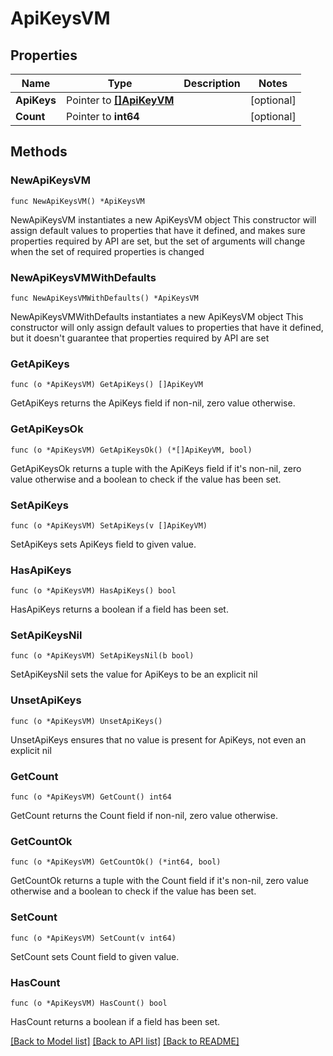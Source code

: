 # ApiKeysVM

## Properties

Name | Type | Description | Notes
------------ | ------------- | ------------- | -------------
**ApiKeys** | Pointer to [**[]ApiKeyVM**](ApiKeyVM.md) |  | [optional] 
**Count** | Pointer to **int64** |  | [optional] 

## Methods

### NewApiKeysVM

`func NewApiKeysVM() *ApiKeysVM`

NewApiKeysVM instantiates a new ApiKeysVM object
This constructor will assign default values to properties that have it defined,
and makes sure properties required by API are set, but the set of arguments
will change when the set of required properties is changed

### NewApiKeysVMWithDefaults

`func NewApiKeysVMWithDefaults() *ApiKeysVM`

NewApiKeysVMWithDefaults instantiates a new ApiKeysVM object
This constructor will only assign default values to properties that have it defined,
but it doesn't guarantee that properties required by API are set

### GetApiKeys

`func (o *ApiKeysVM) GetApiKeys() []ApiKeyVM`

GetApiKeys returns the ApiKeys field if non-nil, zero value otherwise.

### GetApiKeysOk

`func (o *ApiKeysVM) GetApiKeysOk() (*[]ApiKeyVM, bool)`

GetApiKeysOk returns a tuple with the ApiKeys field if it's non-nil, zero value otherwise
and a boolean to check if the value has been set.

### SetApiKeys

`func (o *ApiKeysVM) SetApiKeys(v []ApiKeyVM)`

SetApiKeys sets ApiKeys field to given value.

### HasApiKeys

`func (o *ApiKeysVM) HasApiKeys() bool`

HasApiKeys returns a boolean if a field has been set.

### SetApiKeysNil

`func (o *ApiKeysVM) SetApiKeysNil(b bool)`

 SetApiKeysNil sets the value for ApiKeys to be an explicit nil

### UnsetApiKeys
`func (o *ApiKeysVM) UnsetApiKeys()`

UnsetApiKeys ensures that no value is present for ApiKeys, not even an explicit nil
### GetCount

`func (o *ApiKeysVM) GetCount() int64`

GetCount returns the Count field if non-nil, zero value otherwise.

### GetCountOk

`func (o *ApiKeysVM) GetCountOk() (*int64, bool)`

GetCountOk returns a tuple with the Count field if it's non-nil, zero value otherwise
and a boolean to check if the value has been set.

### SetCount

`func (o *ApiKeysVM) SetCount(v int64)`

SetCount sets Count field to given value.

### HasCount

`func (o *ApiKeysVM) HasCount() bool`

HasCount returns a boolean if a field has been set.


[[Back to Model list]](../README.md#documentation-for-models) [[Back to API list]](../README.md#documentation-for-api-endpoints) [[Back to README]](../README.md)


